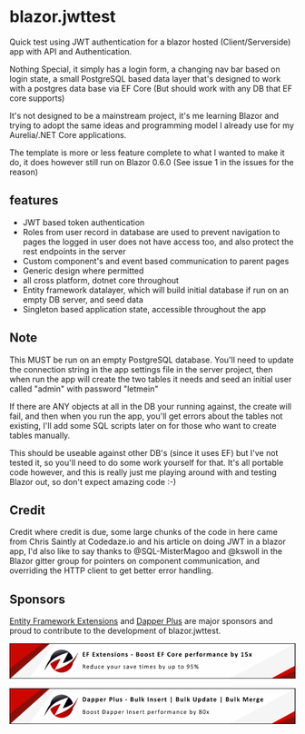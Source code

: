 # blazor.jwttest
Quick test using JWT authentication for a blazor hosted (Client/Serverside) app with API and Authentication.

Nothing Special, it simply has a login form, a changing nav bar based on login state, a small PostgreSQL based data layer that's designed to work with a postgres data base via EF Core (But should work with any DB that EF core supports)

It's not designed to be a mainstream project, it's me learning Blazor and trying to adopt the same ideas and programming model I already use for my Aurelia/.NET Core applications.

The template is more or less feature complete to what I wanted to make it do, it does however still run on Blazor 0.6.0 (See issue 1 in the issues for the reason)

## features
* JWT based token authentication
* Roles from user record in database are used to prevent navigation to pages the logged in user does not have access too, and also protect the rest endpoints in the server
* Custom component's and event based communication to parent pages
* Generic design where permitted
* all cross platform, dotnet core throughout
* Entity framework datalayer, which will build initial database if run on an empty DB server, and seed data
* Singleton based application state, accessible throughout the app

## Note
This MUST be run on an empty PostgreSQL database.  You'll need to update the connection string in the app settings file in the server project, then when run the app will create the two tables it needs and seed an initial user called "admin" with password "letmein"

If there are ANY objects at all in the DB your running against, the create will fail, and then when you run the app, you'll get errors about the tables not existing, I'll add some SQL scripts later on for those who want to create tables manually.

This should be useable against other DB's (since it uses EF) but I've not tested it, so you'll need to do some work yourself for that.  It's all portable code however, and this is really just me playing around with and testing Blazor out, so don't expect amazing code :-)

## Credit
Credit where credit is due, some large chunks of the code in here came from Chris Saintly at Codedaze.io and his article on doing JWT in a blazor app, I'd also like to say thanks to @SQL-MisterMagoo and @kswoll in the Blazor gitter group for pointers on component communication, and overriding the HTTP client to get better error handling.

## Sponsors

[Entity Framework Extensions](https://entityframework-extensions.net/?utm_source=khellang&utm_medium=blazor.jwttest) and [Dapper Plus](https://dapper-plus.net/?utm_source=khellang&utm_medium=blazor.jwttest) are major sponsors and proud to contribute to the development of blazor.jwttest.

[![Entity Framework Extensions](https://raw.githubusercontent.com/khellang/khellang/refs/heads/master/.github/entity-framework-extensions-sponsor.png)](https://entityframework-extensions.net/bulk-insert?utm_source=khellang&utm_medium=blazor.jwttest)

[![Dapper Plus](https://raw.githubusercontent.com/khellang/khellang/refs/heads/master/.github/dapper-plus-sponsor.png)](https://dapper-plus.net/bulk-insert?utm_source=khellang&utm_medium=blazor.jwttest)
